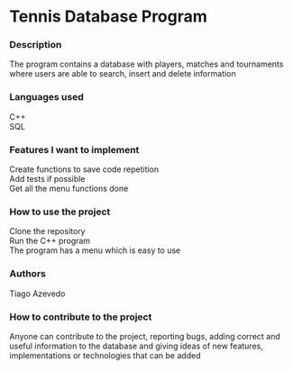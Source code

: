 # Tennis Database Program

### Description
The program contains a database with players, matches and tournaments where users are able to search, insert and delete information </br>

### Languages used
C++</br>
SQL</br>

### Features I want to implement
Create functions to save code repetition </br>
Add tests if possible </br>
Get all the menu functions done </br>

### How to use the project
Clone the repository </br>
Run the C++ program </br>
The program has a menu which is easy to use </br>

### Authors
Tiago Azevedo </br>

### How to contribute to the project
Anyone can contribute to the project, reporting bugs, adding correct and useful information to the database and giving ideas of new features, implementations or technologies that can be added </br>
